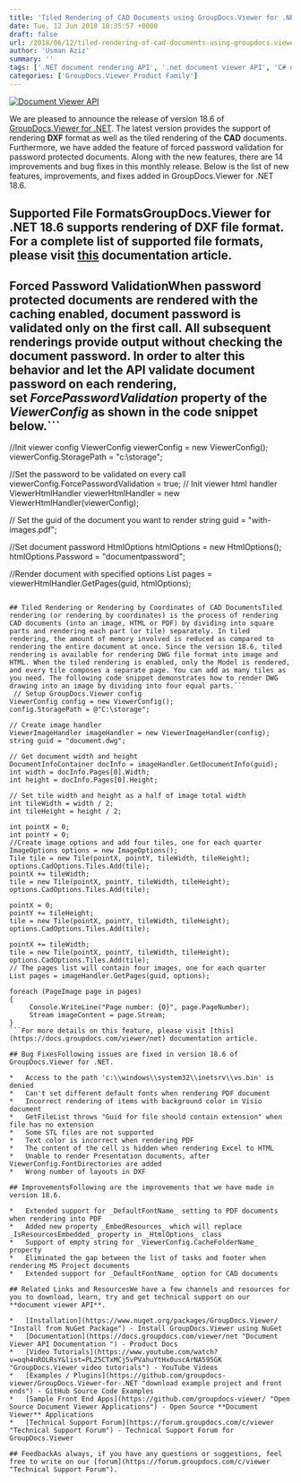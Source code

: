 ```yaml
---
title: 'Tiled Rendering of CAD Documents using GroupDocs.Viewer for .NET 18.6'
date: Tue, 12 Jun 2018 18:35:57 +0000
draft: false
url: /2018/06/12/tiled-rendering-of-cad-documents-using-groupdocs.viewer-for-.net-18.6/
author: 'Usman Aziz'
summary: ''
tags: ['.NET document rendering API', '.net document viewer API', 'C# document viewer API', 'document viewer', 'Document viewer API', 'PDF viewer', 'GroupDocs.Viewer for .NET Releases']
categories: ['GroupDocs.Viewer Product Family']
---
```


[![Document Viewer API](https://blog.groupdocs.com/wp-content/uploads/sites/4/2016/11/groupdocs-viewer-net.png)](https://www.groupdocs.com/products/viewer/net)

We are pleased to announce the release of version 18.6 of [GroupDocs.Viewer for .NET](https://products.groupdocs.com/viewer/net). The latest version provides the support of rendering **DXF** format as well as the tiled rendering of the **CAD** documents. Furthermore, we have added the feature of forced password validation for password protected documents. Along with the new features, there are 14 improvements and bug fixes in this monthly release. Below is the list of new features, improvements, and fixes added in GroupDocs.Viewer for .NET 18.6.

## Supported File FormatsGroupDocs.Viewer for .NET 18.6 supports rendering of DXF file format. For a complete list of supported file formats, please visit [this](https://docs.groupdocs.com/display/viewernet/Supported+Document+Formats) documentation article.

## Forced Password ValidationWhen password protected documents are rendered with the caching enabled, document password is validated only on the first call. All subsequent renderings provide output without checking the document password. In order to alter this behavior and let the API validate document password on each rendering, set _ForcePasswordValidation_ property of the _ViewerConfig_ as shown in the code snippet below.```
//Init viewer config
ViewerConfig viewerConfig = new ViewerConfig();
viewerConfig.StoragePath = "c:\\storage";
  
//Set the password to be validated on every call
viewerConfig.ForcePasswordValidation = true;
// Init viewer html handler
ViewerHtmlHandler viewerHtmlHandler = new ViewerHtmlHandler(viewerConfig);
   
// Set the guid of the document you want to render
string guid = "with-images.pdf";
   
//Set document password
HtmlOptions htmlOptions = new HtmlOptions();
htmlOptions.Password = "documentpassword";
  
//Render document with specified options
List pages = viewerHtmlHandler.GetPages(guid, htmlOptions);
```For more details on this feature, please visit [this](https://docs.groupdocs.com/viewer/net) documentation article.

## Tiled Rendering or Rendering by Coordinates of CAD DocumentsTiled rendering (or rendering by coordinates) is the process of rendering CAD documents (into an image, HTML or PDF) by dividing into square parts and rendering each part (or tile) separately. In tiled rendering, the amount of memory involved is reduced as compared to rendering the entire document at once. Since the version 18.6, tiled rendering is available for rendering DWG file format into image and HTML. When the tiled rendering is enabled, only the Model is rendered, and every tile composes a separate page. You can add as many tiles as you need. The following code snippet demonstrates how to render DWG drawing into an image by dividing into four equal parts.```
 // Setup GroupDocs.Viewer config
ViewerConfig config = new ViewerConfig();
config.StoragePath = @"C:\storage";
   
// Create image handler
ViewerImageHandler imageHandler = new ViewerImageHandler(config);
string guid = "document.dwg";
   
// Get document width and height
DocumentInfoContainer docInfo = imageHandler.GetDocumentInfo(guid);
int width = docInfo.Pages[0].Width;
int height = docInfo.Pages[0].Height;
  
// Set tile width and height as a half of image total width
int tileWidth = width / 2;
int tileHeight = height / 2;
  
int pointX = 0;
int pointY = 0;
//Create image options and add four tiles, one for each quarter
ImageOptions options = new ImageOptions();
Tile tile = new Tile(pointX, pointY, tileWidth, tileHeight);
options.CadOptions.Tiles.Add(tile);
pointX += tileWidth;
tile = new Tile(pointX, pointY, tileWidth, tileHeight);
options.CadOptions.Tiles.Add(tile);
  
pointX = 0;
pointY += tileHeight;
tile = new Tile(pointX, pointY, tileWidth, tileHeight);
options.CadOptions.Tiles.Add(tile);
  
pointX += tileWidth;
tile = new Tile(pointX, pointY, tileWidth, tileHeight);
options.CadOptions.Tiles.Add(tile);
// The pages list will contain four images, one for each quarter
List pages = imageHandler.GetPages(guid, options);
   
foreach (PageImage page in pages)
{
     Console.WriteLine("Page number: {0}", page.PageNumber); 
     Stream imageContent = page.Stream;
}
```For more details on this feature, please visit [this](https://docs.groupdocs.com/viewer/net) documentation article.

## Bug FixesFollowing issues are fixed in version 18.6 of GroupDocs.Viewer for .NET.

*   Access to the path 'c:\\windows\\system32\\inetsrv\\vs.bin' is denied
*   Can't set different default fonts when rendering PDF document
*   Incorrect rendering of items with background color in Visio document
*   GetFileList throws "Guid for file should contain extension" when file has no extension
*   Some STL files are not supported
*   Text color is incorrect when rendering PDF
*   The content of the cell is hidden when rendering Excel to HTML
*   Unable to render Presentation documents, after ViewerConfig.FontDirectories are added
*   Wrong number of layouts in DXF

## ImprovementsFollowing are the improvements that we have made in version 18.6.

*   Extended support for _DefaultFontName_ setting to PDF documents when rendering into PDF
*   Added new property _EmbedResources_ which will replace _IsResourcesEmbedded_ property in _HtmlOptions_ class
*   Support of empty string for _ViewerConfig.CacheFolderName_ property
*   Eliminated the gap between the list of tasks and footer when rendering MS Project documents
*   Extended support for _DefaultFontName_ option for CAD documents

## Related Links and ResourcesWe have a few channels and resources for you to download, learn, try and get technical support on our **document viewer API**.

*   [Installation](https://www.nuget.org/packages/GroupDocs.Viewer/ "Install from NuGet Package") - Install GroupDocs.Viewer using NuGet
*   [Documentation](https://docs.groupdocs.com/viewer/net "Document Viewer API Documentation ") - Product Docs
*   [Video Tutorials](https://www.youtube.com/watch?v=oqh4nROLRsY&list=PL25CTxMCj5vPVahuYtHx0uscArNA595GK "GroupDocs.Viewer video tutorials") - YouTube Videos
*   [Examples / Plugins](https://github.com/groupdocs-viewer/GroupDocs.Viewer-for-.NET "download example project and front ends") - GitHub Source Code Examples
*   [Sample Front End Apps](https://github.com/groupdocs-viewer/ "Open Source Document Viewer Applications") - Open Source **Document Viewer** Applications
*   [Technical Support Forum](https://forum.groupdocs.com/c/viewer "Technical Support Forum") - Technical Support Forum for GroupDocs.Viewer

## FeedbackAs always, if you have any questions or suggestions, feel free to write on our [forum](https://forum.groupdocs.com/c/viewer "Technical Support Forum").





